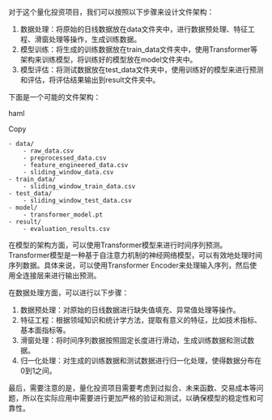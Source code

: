 对于这个量化投资项目，我们可以按照以下步骤来设计文件架构：

1. 数据处理：将原始的日线数据放在data文件夹中，进行数据预处理、特征工程、滑窗处理等操作，生成训练数据。
2. 模型训练：将生成的训练数据放在train_data文件夹中，使用Transformer等架构来训练模型，将训练好的模型放在model文件夹中。
3. 模型评估：将测试数据放在test_data文件夹中，使用训练好的模型来进行预测和评估，将评估结果输出到result文件夹中。

下面是一个可能的文件架构：

haml

Copy

```haml
- data/
    - raw_data.csv
    - preprocessed_data.csv
    - feature_engineered_data.csv
    - sliding_window_data.csv
- train_data/
    - sliding_window_train_data.csv
- test_data/
    - sliding_window_test_data.csv
- model/
    - transformer_model.pt
- result/
    - evaluation_results.csv
```

在模型的架构方面，可以使用Transformer模型来进行时间序列预测。Transformer模型是一种基于自注意力机制的神经网络模型，可以有效地处理时间序列数据。具体来说，可以使用Transformer Encoder来处理输入序列，然后使用全连接层来进行输出预测。

在数据处理方面，可以进行以下步骤：

1. 数据预处理：对原始的日线数据进行缺失值填充、异常值处理等操作。
2. 特征工程：根据领域知识和统计学方法，提取有意义的特征，比如技术指标、基本面指标等。
3. 滑窗处理：将时间序列数据按照固定长度进行滑动，生成训练数据和测试数据。
4. 归一化处理：对生成的训练数据和测试数据进行归一化处理，使得数据分布在0到1之间。

最后，需要注意的是，量化投资项目需要考虑到过拟合、未来函数、交易成本等问题，所以在实际应用中需要进行更加严格的验证和测试，以确保模型的稳定性和可靠性。